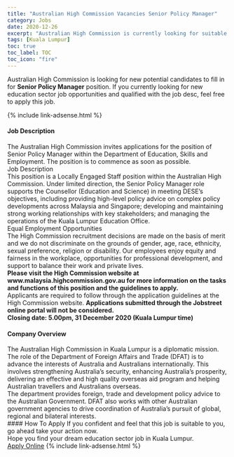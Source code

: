 ```yaml
---
title: "Australian High Commission Vacancies Senior Policy Manager" 
category: Jobs 
date: 2020-12-26 
excerpt: "Australian High Commission is currently looking for suitable person to fill in the Senior Policy Manager which positioned at Kuala Lumpur" 
tags: [Kuala Lumpur] 
toc: true 
toc_label: TOC 
toc_icon: "fire" 
--- 
```


<p>Australian High Commission is looking for new potential candidates to fill in for <b>Senior Policy Manager</b> position. If you currently looking for new education sector job opportunities and qualified with the job desc, feel free to apply this job.
</p>{% include link-adsense.html %} 
 <div><div><div><h4>Job Description</h4></div></div><div><div><span><div><div>The Australian High Commission invites applications for the position of Senior Policy Manager within the Department of Education, Skills and Employment. The position is to commence as soon as possible.</div><div>Job Description</div><div>This position is a Locally Engaged Staff position within the Australian High Commission. Under limited direction, the Senior Policy Manager role supports the Counsellor (Education and Science) in meeting DESE&#8217;s objectives, including providing high-level policy advice on complex policy developments across Malaysia and Singapore; developing and maintaining strong working relationships with key stakeholders; and managing the operations of the Kuala Lumpur Education Office.</div><div>Equal Employment Opportunities</div><div>The High Commission recruitment decisions are made on the basis of merit and we do not discriminate on the grounds of gender, age, race, ethnicity, sexual preference, religion or disability. Our employees enjoy equity and fairness in the workplace, opportunities for professional development, and support to balance their work and private lives.</div><div><strong>Please visit the High Commission website at www.malaysia.highcommission.gov.au for more information on the tasks and functions of this position and the guidelines to apply.</strong></div><div>Applicants are required to follow through the application guidelines at the High Commission website. <strong>Applications submitted through the Jobstreet online portal will not be considered.</strong></div><div><strong>Closing date: 5.00pm, 31 December 2020 (Kuala Lumpur time)</strong></div></div></span></div></div></div> 
<div><div><div><h4>Company Overview</h4></div></div><div><div><span><div><div>
<div>
		The Australian High Commission in Kuala Lumpur is a diplomatic mission.</div>
<div>
		The role of the Department of Foreign Affairs and Trade (DFAT) is to advance the interests of Australia and Australians internationally. This involves strengthening Australia&#8217;s security, enhancing Australia&#8217;s prosperity, delivering an effective and high quality overseas aid program and helping Australian travellers and Australians overseas.</div>
<div>
		The department provides foreign, trade and development policy advice to the Australian Government. DFAT also works with other Australian government agencies to drive coordination of Australia&#8217;s pursuit of global, regional and bilateral interests.</div>
</div></div></span></div></div></div> 
#### How To Apply 
If you confident and feel that this job is suitable to you, go ahead take your action now. <br/> 
Hope you find your dream education sector job in Kuala Lumpur. <br/> 
<a href="https://www.jobstreet.com.my/en/job/senior-policy-manager-4442078?jobId=jobstreet-my-job-4442078&sectionRank=1&token=0~d0b09b8a-f319-4ed4-bc01-986e20a28faf&fr=SRP%20View%20In%20New%20Ta" class="btn btn--info" target="_blank" rel="nofollow noopenner">Apply Online</a> 
{% include link-adsense.html %} 